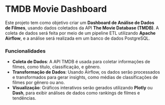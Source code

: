 # TMDB Movie Dashboard

Este projeto tem como objetivo criar um **Dashboard de Análise de Dados de Filmes**, usando dados coletados da API **The Movie Database (TMDB)**. A coleta de dados será feita por meio de um pipeline ETL utilizando **Apache Airflow**, e a análise será realizada em um banco de dados PostgreSQL.

### Funcionalidades

- **Coleta de Dados**: A API TMDB é usada para coletar informações de filmes, como título, classificação, e gênero.
- **Transformação de Dados**: Usando Airflow, os dados serão processados e transformados para gerar insights, como médias de classificações de filmes por gênero ou ano.
- **Visualização**: Gráficos interativos serão gerados utilizando **Plotly** ou **Dash**, para exibir análises de dados como rankings de filmes e tendências.

